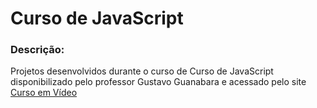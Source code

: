 # Curso de JavaScript

### Descrição:
Projetos desenvolvidos durante o curso de Curso de JavaScript disponibilizado pelo professor Gustavo Guanabara e acessado pelo site [Curso em Vídeo](https://www.cursoemvideo.com/)